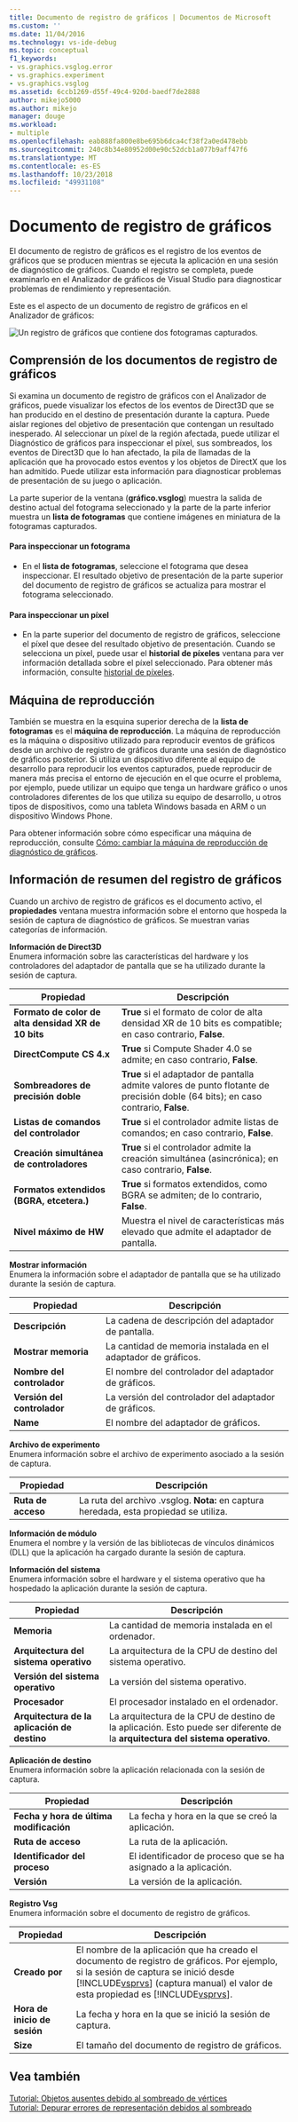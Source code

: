 ```yaml
---
title: Documento de registro de gráficos | Documentos de Microsoft
ms.custom: ''
ms.date: 11/04/2016
ms.technology: vs-ide-debug
ms.topic: conceptual
f1_keywords:
- vs.graphics.vsglog.error
- vs.graphics.experiment
- vs.graphics.vsglog
ms.assetid: 6ccb1269-d55f-49c4-920d-baedf7de2888
author: mikejo5000
ms.author: mikejo
manager: douge
ms.workload:
- multiple
ms.openlocfilehash: eab888fa800e8be695b6dca4cf38f2a0ed478ebb
ms.sourcegitcommit: 240c8b34e80952d00e90c52dcb1a077b9aff47f6
ms.translationtype: MT
ms.contentlocale: es-ES
ms.lasthandoff: 10/23/2018
ms.locfileid: "49931108"
---
```

# <a name="graphics-log-document"></a>Documento de registro de gráficos
El documento de registro de gráficos es el registro de los eventos de gráficos que se producen mientras se ejecuta la aplicación en una sesión de diagnóstico de gráficos. Cuando el registro se completa, puede examinarlo en el Analizador de gráficos de Visual Studio para diagnosticar problemas de rendimiento y representación.  

 Este es el aspecto de un documento de registro de gráficos en el Analizador de gráficos:  

 ![Un registro de gráficos que contiene dos fotogramas capturados. ](media/gfx_diag_demo_graphics_log_orientation.png "gfx_diag_demo_graphics_log_orientation")  

## <a name="understanding-graphics-log-documents"></a>Comprensión de los documentos de registro de gráficos  
 Si examina un documento de registro de gráficos con el Analizador de gráficos, puede visualizar los efectos de los eventos de Direct3D que se han producido en el destino de presentación durante la captura. Puede aislar regiones del objetivo de presentación que contengan un resultado inesperado. Al seleccionar un píxel de la región afectada, puede utilizar el Diagnóstico de gráficos para inspeccionar el píxel, sus sombreados, los eventos de Direct3D que lo han afectado, la pila de llamadas de la aplicación que ha provocado estos eventos y los objetos de DirectX que los han admitido. Puede utilizar esta información para diagnosticar problemas de presentación de su juego o aplicación.  

 La parte superior de la ventana (**gráfico.vsglog**) muestra la salida de destino actual del fotograma seleccionado y la parte de la parte inferior muestra un **lista de fotogramas** que contiene imágenes en miniatura de la fotogramas capturados.  

#### <a name="to-inspect-a-frame"></a>Para inspeccionar un fotograma  

-   En el **lista de fotogramas**, seleccione el fotograma que desea inspeccionar. El resultado objetivo de presentación de la parte superior del documento de registro de gráficos se actualiza para mostrar el fotograma seleccionado.  

#### <a name="to-inspect-a-pixel"></a>Para inspeccionar un píxel  

-   En la parte superior del documento de registro de gráficos, seleccione el píxel que desee del resultado objetivo de presentación. Cuando se selecciona un píxel, puede usar el **historial de píxeles** ventana para ver información detallada sobre el píxel seleccionado. Para obtener más información, consulte [historial de píxeles](graphics-pixel-history.md).  

## <a name="playback-machine"></a>Máquina de reproducción  
 También se muestra en la esquina superior derecha de la **lista de fotogramas** es el **máquina de reproducción**. La máquina de reproducción es la máquina o dispositivo utilizado para reproducir eventos de gráficos desde un archivo de registro de gráficos durante una sesión de diagnóstico de gráficos posterior. Si utiliza un dispositivo diferente al equipo de desarrollo para reproducir los eventos capturados, puede reproducir de manera más precisa el entorno de ejecución en el que ocurre el problema, por ejemplo, puede utilizar un equipo que tenga un hardware gráfico o unos controladores diferentes de los que utiliza su equipo de desarrollo, u otros tipos de dispositivos, como una tableta Windows basada en ARM o un dispositivo Windows Phone.  

 Para obtener información sobre cómo especificar una máquina de reproducción, consulte [Cómo: cambiar la máquina de reproducción de diagnóstico de gráficos](how-to-change-the-graphics-diagnostics-playback-machine.md).  

## <a name="graphics-log-summary-information"></a>Información de resumen del registro de gráficos  
 Cuando un archivo de registro de gráficos es el documento activo, el **propiedades** ventana muestra información sobre el entorno que hospeda la sesión de captura de diagnóstico de gráficos. Se muestran varias categorías de información.  

 **Información de Direct3D**  
 Enumera información sobre las características del hardware y los controladores del adaptador de pantalla que se ha utilizado durante la sesión de captura.  

|Propiedad|Descripción|  
|--------------|-----------------|  
|**Formato de color de alta densidad XR de 10 bits**|**True** si el formato de color de alta densidad XR de 10 bits es compatible; en caso contrario, **False**.|  
|**DirectCompute CS 4.x**|**True** si Compute Shader 4.0 se admite; en caso contrario, **False**.|  
|**Sombreadores de precisión doble**|**True** si el adaptador de pantalla admite valores de punto flotante de precisión doble (64 bits); en caso contrario, **False**.|  
|**Listas de comandos del controlador**|**True** si el controlador admite listas de comandos; en caso contrario, **False**.|  
|**Creación simultánea de controladores**|**True** si el controlador admite la creación simultánea (asincrónica); en caso contrario, **False**.|  
|**Formatos extendidos (BGRA, etcetera.)**|**True** si formatos extendidos, como BGRA se admiten; de lo contrario, **False**.|  
|**Nivel máximo de HW**|Muestra el nivel de características más elevado que admite el adaptador de pantalla.|  

 **Mostrar información**  
 Enumera la información sobre el adaptador de pantalla que se ha utilizado durante la sesión de captura.  

|Propiedad|Descripción|  
|--------------|-----------------|  
|**Descripción**|La cadena de descripción del adaptador de pantalla.|  
|**Mostrar memoria**|La cantidad de memoria instalada en el adaptador de gráficos.|  
|**Nombre del controlador**|El nombre del controlador del adaptador de gráficos.|  
|**Versión del controlador**|La versión del controlador del adaptador de gráficos.|  
|**Name**|El nombre del adaptador de gráficos.|  

 **Archivo de experimento**  
 Enumera información sobre el archivo de experimento asociado a la sesión de captura.  

|Propiedad|Descripción|  
|--------------|-----------------|  
|**Ruta de acceso**|La ruta del archivo .vsglog. **Nota:** en captura heredada, esta propiedad se utiliza.|  

 **Información de módulo**  
 Enumera el nombre y la versión de las bibliotecas de vínculos dinámicos (DLL) que la aplicación ha cargado durante la sesión de captura.  

 **Información del sistema**  
 Enumera información sobre el hardware y el sistema operativo que ha hospedado la aplicación durante la sesión de captura.  

|Propiedad|Descripción|  
|--------------|-----------------|  
|**Memoria**|La cantidad de memoria instalada en el ordenador.|  
|**Arquitectura del sistema operativo**|La arquitectura de la CPU de destino del sistema operativo.|  
|**Versión del sistema operativo**|La versión del sistema operativo.|  
|**Procesador**|El procesador instalado en el ordenador.|  
|**Arquitectura de la aplicación de destino**|La arquitectura de la CPU de destino de la aplicación. Esto puede ser diferente de la **arquitectura del sistema operativo**.|  

 **Aplicación de destino**  
 Enumera información sobre la aplicación relacionada con la sesión de captura.  

|Propiedad|Descripción|  
|--------------|-----------------|  
|**Fecha y hora de última modificación**|La fecha y hora en la que se creó la aplicación.|  
|**Ruta de acceso**|La ruta de la aplicación.|  
|**Identificador del proceso**|El identificador de proceso que se ha asignado a la aplicación.|  
|**Versión**|La versión de la aplicación.|  

 **Registro Vsg**  
 Enumera información sobre el documento de registro de gráficos.  


| Propiedad | Descripción |
|------------------------| - |
| **Creado por** | El nombre de la aplicación que ha creado el documento de registro de gráficos. Por ejemplo, si la sesión de captura se inició desde [!INCLUDE[vsprvs](../../code-quality/includes/vsprvs_md.md)] (captura manual) el valor de esta propiedad es [!INCLUDE[vsprvs](../../code-quality/includes/vsprvs_md.md)]. |
| **Hora de inicio de sesión** | La fecha y hora en la que se inició la sesión de captura. |
| **Size** | El tamaño del documento de registro de gráficos. |

## <a name="see-also"></a>Vea también  
 [Tutorial: Objetos ausentes debido al sombreado de vértices](walkthrough-missing-objects-due-to-vertex-shading.md)   
 [Tutorial: Depurar errores de representación debidos al sombreado](walkthrough-debugging-rendering-errors-due-to-shading.md)